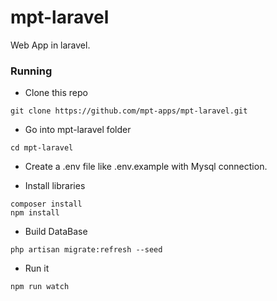 # mpt-laravel

Web App in laravel. 

### Running 

* Clone this repo
```
git clone https://github.com/mpt-apps/mpt-laravel.git
```

* Go into mpt-laravel folder
```
cd mpt-laravel
```

* Create a .env file like .env.example with Mysql connection.


* Install libraries
```
composer install
npm install 
```

* Build DataBase
```
php artisan migrate:refresh --seed
```

* Run it
```
npm run watch
```